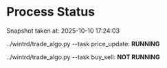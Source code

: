 # Process Status

Snapshot taken at: 2025-10-10 17:24:03

../wintrd/trade_algo.py --task price_update: **RUNNING**

../wintrd/trade_algo.py --task buy_sell: **NOT RUNNING**

